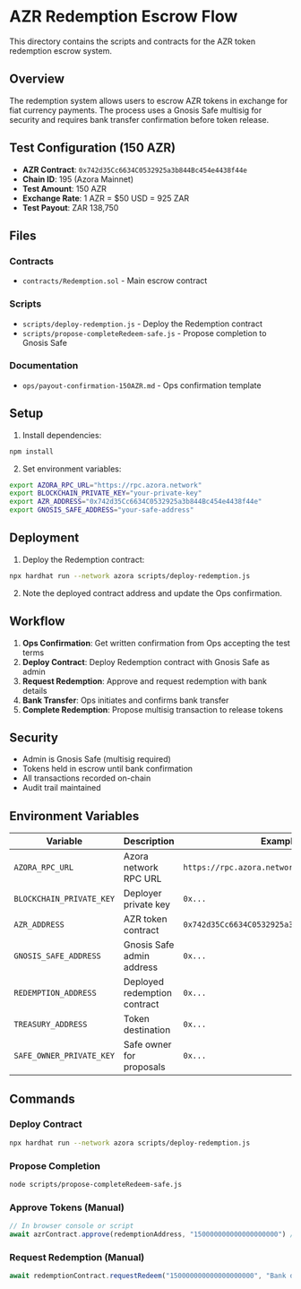 # AZR Redemption Escrow Flow

This directory contains the scripts and contracts for the AZR token redemption escrow system.

## Overview

The redemption system allows users to escrow AZR tokens in exchange for fiat currency payments. The process uses a Gnosis Safe multisig for security and requires bank transfer confirmation before token release.

## Test Configuration (150 AZR)

- **AZR Contract**: `0x742d35Cc6634C0532925a3b844Bc454e4438f44e`
- **Chain ID**: 195 (Azora Mainnet)
- **Test Amount**: 150 AZR
- **Exchange Rate**: 1 AZR = $50 USD = 925 ZAR
- **Test Payout**: ZAR 138,750

## Files

### Contracts
- `contracts/Redemption.sol` - Main escrow contract

### Scripts
- `scripts/deploy-redemption.js` - Deploy the Redemption contract
- `scripts/propose-completeRedeem-safe.js` - Propose completion to Gnosis Safe

### Documentation
- `ops/payout-confirmation-150AZR.md` - Ops confirmation template

## Setup

1. Install dependencies:
```bash
npm install
```

2. Set environment variables:
```bash
export AZORA_RPC_URL="https://rpc.azora.network"
export BLOCKCHAIN_PRIVATE_KEY="your-private-key"
export AZR_ADDRESS="0x742d35Cc6634C0532925a3b844Bc454e4438f44e"
export GNOSIS_SAFE_ADDRESS="your-safe-address"
```

## Deployment

1. Deploy the Redemption contract:
```bash
npx hardhat run --network azora scripts/deploy-redemption.js
```

2. Note the deployed contract address and update the Ops confirmation.

## Workflow

1. **Ops Confirmation**: Get written confirmation from Ops accepting the test terms
2. **Deploy Contract**: Deploy Redemption contract with Gnosis Safe as admin
3. **Request Redemption**: Approve and request redemption with bank details
4. **Bank Transfer**: Ops initiates and confirms bank transfer
5. **Complete Redemption**: Propose multisig transaction to release tokens

## Security

- Admin is Gnosis Safe (multisig required)
- Tokens held in escrow until bank confirmation
- All transactions recorded on-chain
- Audit trail maintained

## Environment Variables

| Variable | Description | Example |
|----------|-------------|---------|
| `AZORA_RPC_URL` | Azora network RPC URL | `https://rpc.azora.network` |
| `BLOCKCHAIN_PRIVATE_KEY` | Deployer private key | `0x...` |
| `AZR_ADDRESS` | AZR token contract | `0x742d35Cc6634C0532925a3b844Bc454e4438f44e` |
| `GNOSIS_SAFE_ADDRESS` | Gnosis Safe admin address | `0x...` |
| `REDEMPTION_ADDRESS` | Deployed redemption contract | `0x...` |
| `TREASURY_ADDRESS` | Token destination | `0x...` |
| `SAFE_OWNER_PRIVATE_KEY` | Safe owner for proposals | `0x...` |

## Commands

### Deploy Contract
```bash
npx hardhat run --network azora scripts/deploy-redemption.js
```

### Propose Completion
```bash
node scripts/propose-completeRedeem-safe.js
```

### Approve Tokens (Manual)
```javascript
// In browser console or script
await azrContract.approve(redemptionAddress, "150000000000000000000") // 150 * 10^18
```

### Request Redemption (Manual)
```javascript
await redemptionContract.requestRedeem("150000000000000000000", "Bank details here")
```